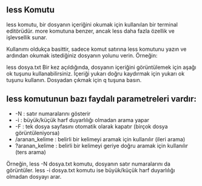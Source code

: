 ## less Komutu


less komutu, bir dosyanın içeriğini okumak için kullanılan bir terminal editörüdür. more komutuna benzer, ancak less daha fazla özellik ve işlevsellik sunar.

Kullanımı oldukça basittir, sadece komut satırına less komutunu yazın ve ardından okumak istediğiniz dosyanın yolunu verin. Örneğin: 

less dosya.txt 
Bir kez açıldığında, dosyanın içeriğini görüntülemek için aşağı ok tuşunu kullanabilirsiniz. İçeriği yukarı doğru kaydırmak için yukarı ok tuşunu kullanın. Dosyadan çıkmak için q tuşuna basın.

## less komutunun bazı faydalı parametreleri vardır:

-   -N : satır numaralarını gösterir
-   -i : büyük/küçük harf duyarlılığı olmadan arama yapar
-   -F : tek dosya sayfasını otomatik olarak kapatır (birçok dosya görüntüleniyorsa)
-   /aranan_kelime : belirli bir kelimeyi aramak için kullanılır (ileri arama)
-   ?aranan_kelime : belirli bir kelimeyi geriye doğru aramak için kullanılır (ters arama)

Örneğin, less -N dosya.txt komutu, dosyanın satır numaralarını da görüntüler. less -i dosya.txt komutu ise büyük/küçük harf duyarlılığı olmadan dosyayı arar.